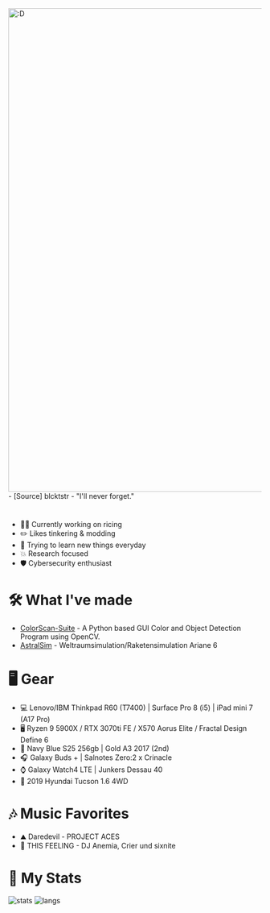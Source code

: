 <img src="https://i.redd.it/f4kfjhosnu991.gif" alt=":D" style="width: 100vw;" />
- [Source] blcktstr -  "I'll never forget."

#
+ 👨‍💻 Currently working on ricing
+ ✏️ Likes tinkering & modding
+ 🔭 Trying to learn new things everyday
+ 💥 Research focused
+ 🛡️ Cybersecurity enthusiast

# 🛠️ What I've made
- [ColorScan-Suite](https://github.com/CROXY04/ColorScan-Suite) - A Python based  GUI Color and Object Detection Program using OpenCV.
- [AstralSim](https://github.com/CROXY04/AstralSim) - Weltraumsimulation/Raketensimulation Ariane 6

# 🖥️ Gear
+ 💻 Lenovo/IBM Thinkpad R60 (T7400) | Surface Pro 8 (i5) | iPad mini 7 (A17 Pro)
+ 🖥️ Ryzen 9 5900X / RTX 3070ti FE / X570 Aorus Elite / Fractal Design Define 6
+ 📱 Navy Blue S25 256gb | Gold A3 2017 (2nd)
+ 🎧 Galaxy Buds + | Salnotes Zero:2 x Crinacle
+ ⌚ Galaxy Watch4 LTE | Junkers Dessau 40
+ 🚗 2019 Hyundai Tucson 1.6 4WD

# 🎶 Music Favorites
+ ⛰️ Daredevil - PROJECT ACES
+ 🌙 THIS FEELING - DJ Anemia, Crier und sixnite

# 📜 My Stats
![stats](https://github-readme-stats.vercel.app/api/?username=CROXY04&theme=github_dark&show_icons=true&count_private=true&include_all_commits=true)
![langs](https://github-readme-stats.vercel.app/api/top-langs/?username=CROXY04&layout=compact&hide=html&theme=github_dark&langs_count=8)

<!--
**CROXY04/CROXY04** is a ✨ _special_ ✨ repository because its `README.md` (this file) appears on your GitHub profile.

Here are some ideas to get you started:

- 🔭 I’m currently working on ...
- 🌱 I’m currently learning ...
- 👯 I’m looking to collaborate on ...
- 🤔 I’m looking for help with ...
- 💬 Ask me about ...
- 📫 How to reach me: ...
- 😄 Pronouns: ...
- ⚡ Fun fact: ...
-->

